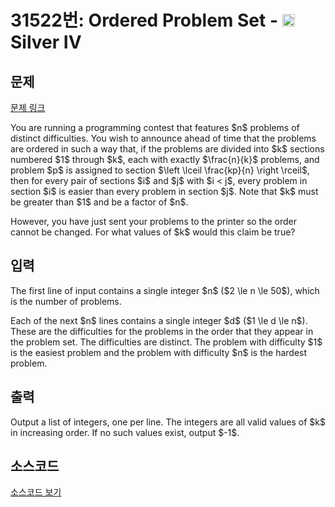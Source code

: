 # 31522번: Ordered Problem Set - <img src="https://static.solved.ac/tier_small/7.svg" style="height:20px" /> Silver IV

<!-- performance -->

<!-- 문제 제출 후 깃허브에 푸시를 했을 때 제출한 코드의 성능이 입력될 공간입니다.-->

<!-- end -->

## 문제

[문제 링크](https://boj.kr/31522)


<p>You are running a programming contest that features $n$ problems of distinct difficulties. You wish to announce ahead of time that the problems are ordered in such a way that, if the problems are divided into $k$ sections numbered $1$ through $k$, each with exactly $\frac{n}{k}$ problems, and problem $p$ is assigned to section $\left \lceil \frac{kp}{n} \right \rceil$, then for every pair of sections $i$ and $j$ with $i &lt; j$, every problem in section $i$ is easier than every problem in section $j$. Note that $k$ must be greater than $1$ and be a factor of $n$.</p>

<p>However, you have just sent your problems to the printer so the order cannot be changed. For what values of $k$ would this claim be true?</p>



## 입력


<p>The first line of input contains a single integer $n$ ($2 \le n \le 50$), which is the number of problems.</p>

<p>Each of the next $n$ lines contains a single integer $d$ ($1 \le d \le n$). These are the difficulties for the problems in the order that they appear in the problem set. The difficulties are distinct. The problem with difficulty $1$ is the easiest problem and the problem with difficulty $n$ is the hardest problem.</p>



## 출력


<p>Output a list of integers, one per line. The integers are all valid values of $k$ in increasing order. If no such values exist, output $-1$.</p>



## 소스코드

[소스코드 보기](Ordered%20Problem%20Set.cpp)